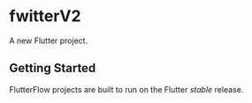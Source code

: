 # fwitterV2

A new Flutter project.

## Getting Started

FlutterFlow projects are built to run on the Flutter _stable_ release.
